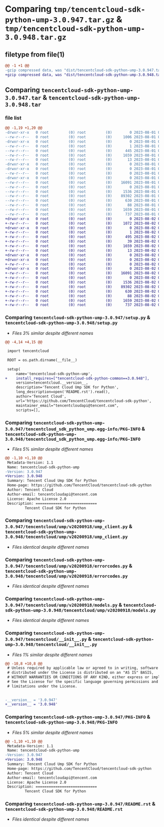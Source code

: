 # Comparing `tmp/tencentcloud-sdk-python-ump-3.0.947.tar.gz` & `tmp/tencentcloud-sdk-python-ump-3.0.948.tar.gz`

## filetype from file(1)

```diff
@@ -1 +1 @@
-gzip compressed data, was "dist/tencentcloud-sdk-python-ump-3.0.947.tar", last modified: Tue Aug  1 00:59:38 2023, max compression
+gzip compressed data, was "dist/tencentcloud-sdk-python-ump-3.0.948.tar", last modified: Wed Aug  2 00:41:01 2023, max compression
```

## Comparing `tencentcloud-sdk-python-ump-3.0.947.tar` & `tencentcloud-sdk-python-ump-3.0.948.tar`

### file list

```diff
@@ -1,19 +1,20 @@
-drwxr-xr-x   0 root         (0) root         (0)        0 2023-08-01 00:59:38.000000 tencentcloud-sdk-python-ump-3.0.947/
--rw-r--r--   0 root         (0) root         (0)     1006 2023-08-01 00:59:37.000000 tencentcloud-sdk-python-ump-3.0.947/setup.py
-drwxr-xr-x   0 root         (0) root         (0)        0 2023-08-01 00:59:38.000000 tencentcloud-sdk-python-ump-3.0.947/tencentcloud_sdk_python_ump.egg-info/
--rw-r--r--   0 root         (0) root         (0)        1 2023-08-01 00:59:38.000000 tencentcloud-sdk-python-ump-3.0.947/tencentcloud_sdk_python_ump.egg-info/dependency_links.txt
--rw-r--r--   0 root         (0) root         (0)      445 2023-08-01 00:59:38.000000 tencentcloud-sdk-python-ump-3.0.947/tencentcloud_sdk_python_ump.egg-info/SOURCES.txt
--rw-r--r--   0 root         (0) root         (0)     1659 2023-08-01 00:59:38.000000 tencentcloud-sdk-python-ump-3.0.947/tencentcloud_sdk_python_ump.egg-info/PKG-INFO
--rw-r--r--   0 root         (0) root         (0)       13 2023-08-01 00:59:38.000000 tencentcloud-sdk-python-ump-3.0.947/tencentcloud_sdk_python_ump.egg-info/top_level.txt
-drwxr-xr-x   0 root         (0) root         (0)        0 2023-08-01 00:59:38.000000 tencentcloud-sdk-python-ump-3.0.947/tencentcloud/
-drwxr-xr-x   0 root         (0) root         (0)        0 2023-08-01 00:59:38.000000 tencentcloud-sdk-python-ump-3.0.947/tencentcloud/ump/
--rw-r--r--   0 root         (0) root         (0)        0 2023-08-01 00:59:37.000000 tencentcloud-sdk-python-ump-3.0.947/tencentcloud/ump/__init__.py
-drwxr-xr-x   0 root         (0) root         (0)        0 2023-08-01 00:59:38.000000 tencentcloud-sdk-python-ump-3.0.947/tencentcloud/ump/v20200918/
--rw-r--r--   0 root         (0) root         (0)    16091 2023-08-01 00:59:37.000000 tencentcloud-sdk-python-ump-3.0.947/tencentcloud/ump/v20200918/ump_client.py
--rw-r--r--   0 root         (0) root         (0)        0 2023-08-01 00:59:37.000000 tencentcloud-sdk-python-ump-3.0.947/tencentcloud/ump/v20200918/__init__.py
--rw-r--r--   0 root         (0) root         (0)     1536 2023-08-01 00:59:37.000000 tencentcloud-sdk-python-ump-3.0.947/tencentcloud/ump/v20200918/errorcodes.py
--rw-r--r--   0 root         (0) root         (0)    89302 2023-08-01 00:59:37.000000 tencentcloud-sdk-python-ump-3.0.947/tencentcloud/ump/v20200918/models.py
--rw-r--r--   0 root         (0) root         (0)      630 2023-08-01 00:59:37.000000 tencentcloud-sdk-python-ump-3.0.947/tencentcloud/__init__.py
--rw-r--r--   0 root         (0) root         (0)       88 2023-08-01 00:59:38.000000 tencentcloud-sdk-python-ump-3.0.947/setup.cfg
--rw-r--r--   0 root         (0) root         (0)     1659 2023-08-01 00:59:38.000000 tencentcloud-sdk-python-ump-3.0.947/PKG-INFO
--rw-r--r--   0 root         (0) root         (0)      737 2023-08-01 00:59:37.000000 tencentcloud-sdk-python-ump-3.0.947/README.rst
+drwxr-xr-x   0 root         (0) root         (0)        0 2023-08-02 00:41:01.000000 tencentcloud-sdk-python-ump-3.0.948/
+-rw-r--r--   0 root         (0) root         (0)     1072 2023-08-02 00:41:01.000000 tencentcloud-sdk-python-ump-3.0.948/setup.py
+drwxr-xr-x   0 root         (0) root         (0)        0 2023-08-02 00:41:01.000000 tencentcloud-sdk-python-ump-3.0.948/tencentcloud_sdk_python_ump.egg-info/
+-rw-r--r--   0 root         (0) root         (0)        1 2023-08-02 00:41:01.000000 tencentcloud-sdk-python-ump-3.0.948/tencentcloud_sdk_python_ump.egg-info/dependency_links.txt
+-rw-r--r--   0 root         (0) root         (0)      495 2023-08-02 00:41:01.000000 tencentcloud-sdk-python-ump-3.0.948/tencentcloud_sdk_python_ump.egg-info/SOURCES.txt
+-rw-r--r--   0 root         (0) root         (0)       39 2023-08-02 00:41:01.000000 tencentcloud-sdk-python-ump-3.0.948/tencentcloud_sdk_python_ump.egg-info/requires.txt
+-rw-r--r--   0 root         (0) root         (0)     1659 2023-08-02 00:41:01.000000 tencentcloud-sdk-python-ump-3.0.948/tencentcloud_sdk_python_ump.egg-info/PKG-INFO
+-rw-r--r--   0 root         (0) root         (0)       13 2023-08-02 00:41:01.000000 tencentcloud-sdk-python-ump-3.0.948/tencentcloud_sdk_python_ump.egg-info/top_level.txt
+drwxr-xr-x   0 root         (0) root         (0)        0 2023-08-02 00:41:01.000000 tencentcloud-sdk-python-ump-3.0.948/tencentcloud/
+drwxr-xr-x   0 root         (0) root         (0)        0 2023-08-02 00:41:01.000000 tencentcloud-sdk-python-ump-3.0.948/tencentcloud/ump/
+-rw-r--r--   0 root         (0) root         (0)        0 2023-08-02 00:41:01.000000 tencentcloud-sdk-python-ump-3.0.948/tencentcloud/ump/__init__.py
+drwxr-xr-x   0 root         (0) root         (0)        0 2023-08-02 00:41:01.000000 tencentcloud-sdk-python-ump-3.0.948/tencentcloud/ump/v20200918/
+-rw-r--r--   0 root         (0) root         (0)    16091 2023-08-02 00:41:01.000000 tencentcloud-sdk-python-ump-3.0.948/tencentcloud/ump/v20200918/ump_client.py
+-rw-r--r--   0 root         (0) root         (0)        0 2023-08-02 00:41:01.000000 tencentcloud-sdk-python-ump-3.0.948/tencentcloud/ump/v20200918/__init__.py
+-rw-r--r--   0 root         (0) root         (0)     1536 2023-08-02 00:41:01.000000 tencentcloud-sdk-python-ump-3.0.948/tencentcloud/ump/v20200918/errorcodes.py
+-rw-r--r--   0 root         (0) root         (0)    89302 2023-08-02 00:41:01.000000 tencentcloud-sdk-python-ump-3.0.948/tencentcloud/ump/v20200918/models.py
+-rw-r--r--   0 root         (0) root         (0)      630 2023-08-02 00:41:01.000000 tencentcloud-sdk-python-ump-3.0.948/tencentcloud/__init__.py
+-rw-r--r--   0 root         (0) root         (0)       88 2023-08-02 00:41:01.000000 tencentcloud-sdk-python-ump-3.0.948/setup.cfg
+-rw-r--r--   0 root         (0) root         (0)     1659 2023-08-02 00:41:01.000000 tencentcloud-sdk-python-ump-3.0.948/PKG-INFO
+-rw-r--r--   0 root         (0) root         (0)      737 2023-08-02 00:41:01.000000 tencentcloud-sdk-python-ump-3.0.948/README.rst
```

### Comparing `tencentcloud-sdk-python-ump-3.0.947/setup.py` & `tencentcloud-sdk-python-ump-3.0.948/setup.py`

 * *Files 3% similar despite different names*

```diff
@@ -4,14 +4,15 @@
 
 import tencentcloud
 
 ROOT = os.path.dirname(__file__)
 
 setup(
     name='tencentcloud-sdk-python-ump',
+    install_requires=["tencentcloud-sdk-python-common==3.0.948"],
     version=tencentcloud.__version__,
     description='Tencent Cloud Ump SDK for Python',
     long_description=open('README.rst').read(),
     author='Tencent Cloud',
     url='https://github.com/TencentCloud/tencentcloud-sdk-python',
     maintainer_email="tencentcloudapi@tencent.com",
     scripts=[],
```

### Comparing `tencentcloud-sdk-python-ump-3.0.947/tencentcloud_sdk_python_ump.egg-info/PKG-INFO` & `tencentcloud-sdk-python-ump-3.0.948/tencentcloud_sdk_python_ump.egg-info/PKG-INFO`

 * *Files 5% similar despite different names*

```diff
@@ -1,10 +1,10 @@
 Metadata-Version: 1.1
 Name: tencentcloud-sdk-python-ump
-Version: 3.0.947
+Version: 3.0.948
 Summary: Tencent Cloud Ump SDK for Python
 Home-page: https://github.com/TencentCloud/tencentcloud-sdk-python
 Author: Tencent Cloud
 Author-email: tencentcloudapi@tencent.com
 License: Apache License 2.0
 Description: ============================
         Tencent Cloud SDK for Python
```

### Comparing `tencentcloud-sdk-python-ump-3.0.947/tencentcloud/ump/v20200918/ump_client.py` & `tencentcloud-sdk-python-ump-3.0.948/tencentcloud/ump/v20200918/ump_client.py`

 * *Files identical despite different names*

### Comparing `tencentcloud-sdk-python-ump-3.0.947/tencentcloud/ump/v20200918/errorcodes.py` & `tencentcloud-sdk-python-ump-3.0.948/tencentcloud/ump/v20200918/errorcodes.py`

 * *Files identical despite different names*

### Comparing `tencentcloud-sdk-python-ump-3.0.947/tencentcloud/ump/v20200918/models.py` & `tencentcloud-sdk-python-ump-3.0.948/tencentcloud/ump/v20200918/models.py`

 * *Files identical despite different names*

### Comparing `tencentcloud-sdk-python-ump-3.0.947/tencentcloud/__init__.py` & `tencentcloud-sdk-python-ump-3.0.948/tencentcloud/__init__.py`

 * *Files 1% similar despite different names*

```diff
@@ -10,8 +10,8 @@
 # Unless required by applicable law or agreed to in writing, software
 # distributed under the License is distributed on an "AS IS" BASIS,
 # WITHOUT WARRANTIES OR CONDITIONS OF ANY KIND, either express or implied.
 # See the License for the specific language governing permissions and
 # limitations under the License.
 
 
-__version__ = '3.0.947'
+__version__ = '3.0.948'
```

### Comparing `tencentcloud-sdk-python-ump-3.0.947/PKG-INFO` & `tencentcloud-sdk-python-ump-3.0.948/PKG-INFO`

 * *Files 5% similar despite different names*

```diff
@@ -1,10 +1,10 @@
 Metadata-Version: 1.1
 Name: tencentcloud-sdk-python-ump
-Version: 3.0.947
+Version: 3.0.948
 Summary: Tencent Cloud Ump SDK for Python
 Home-page: https://github.com/TencentCloud/tencentcloud-sdk-python
 Author: Tencent Cloud
 Author-email: tencentcloudapi@tencent.com
 License: Apache License 2.0
 Description: ============================
         Tencent Cloud SDK for Python
```

### Comparing `tencentcloud-sdk-python-ump-3.0.947/README.rst` & `tencentcloud-sdk-python-ump-3.0.948/README.rst`

 * *Files identical despite different names*

